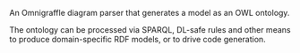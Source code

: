 An Omnigraffle diagram parser that generates a model as an OWL ontology.

The ontology can be processed via SPARQL, DL-safe rules and other means to produce domain-specific RDF models, or to drive code generation.